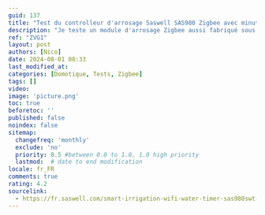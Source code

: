 ```yaml
---
guid: 137
title: "Test du controlleur d'arrosage Saswell SAS980 Zigbee avec minuteur intelligent et mesure du débit d'eau"
description: "Je teste un module d'arrosage Zigbee aussi fabriqué sous la marqe RTX référence ZVG1 qui a la particularité de mesurer la consommation d'eau et pas que."
ref: "ZVG1"
layout: post
authors: [Nico]
date: 2024-08-01 08:33
last_modified_at: 
categories: [Domotique, Tests, Zigbee]
tags: []
video: 
image: 'picture.png'
toc: true
beforetoc: ''
published: false
noindex: false
sitemap:
  changefreq: 'monthly'
  exclude: 'no'
  priority: 0.5 #between 0.0 to 1.0, 1.0 high priority
  lastmod:  # date to end modification
locale: fr_FR
comments: true
rating: 4.2
sourcelink: 
  - https://fr.saswell.com/smart-irrigation-wifi-water-timer-sas980swt-7-z01_p147.html
---
```



